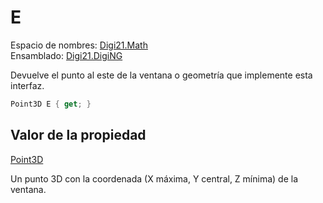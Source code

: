 # E

Espacio de nombres: [Digi21.Math](../../../)  
Ensamblado: [Digi21.DigiNG](../../../../)

Devuelve el punto al este de la ventana o geometría que implemente esta interfaz.

```csharp
Point3D E { get; }
```

## Valor de la propiedad

[Point3D](../../../clases/point3d.md)

Un punto 3D con la coordenada \(X máxima, Y central, Z mínima\) de la ventana.

